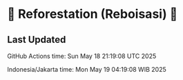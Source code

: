 
# 🌳 Reforestation (Reboisasi) 🌲

## Last Updated

GitHub Actions time: Sun May 18 21:19:08 UTC 2025

Indonesia/Jakarta time: Mon May 19 04:19:08 WIB 2025
